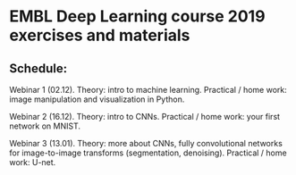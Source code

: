 # EMBL Deep Learning course 2019 exercises and materials 

## Schedule:

Webinar 1 (02.12). Theory: intro to machine learning. Practical / home work: image manipulation and visualization in Python.

Webinar 2 (16.12). Theory: intro to CNNs. Practical / home work: your first network on MNIST.

Webinar 3 (13.01). Theory: more about CNNs, fully convolutional networks for image-to-image transforms (segmentation, denoising). Practical / home work: U-net.


